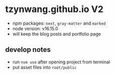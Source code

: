 # tzynwang.github.io V2

- npm packages: `next`, `gray-matter` and `marked`
- node version: v16.15.0
- will keep the blog posts and portfolio page

## develop notes

- run `nvm use` after opening project from terminal
- put asset files into `root/public`